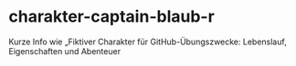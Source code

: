 # charakter-captain-blaub-r
Kurze Info wie „Fiktiver Charakter für GitHub-Übungszwecke: Lebenslauf, Eigenschaften und Abenteuer
